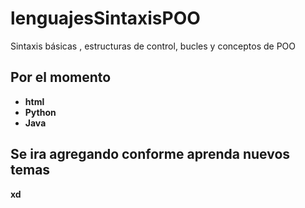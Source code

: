 # lenguajesSintaxisPOO

Sintaxis básicas , estructuras de control, bucles y conceptos de POO

## Por el momento

- **html**
- **Python**
- **Java**


## Se ira agregando conforme aprenda nuevos temas

**xd**
